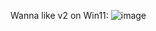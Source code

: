 Wanna like v2 on Win11:
![image](https://github.com/stopgaming/akelpad/assets/141147915/509aafe5-113c-4ec4-983b-0aac547a943d)

